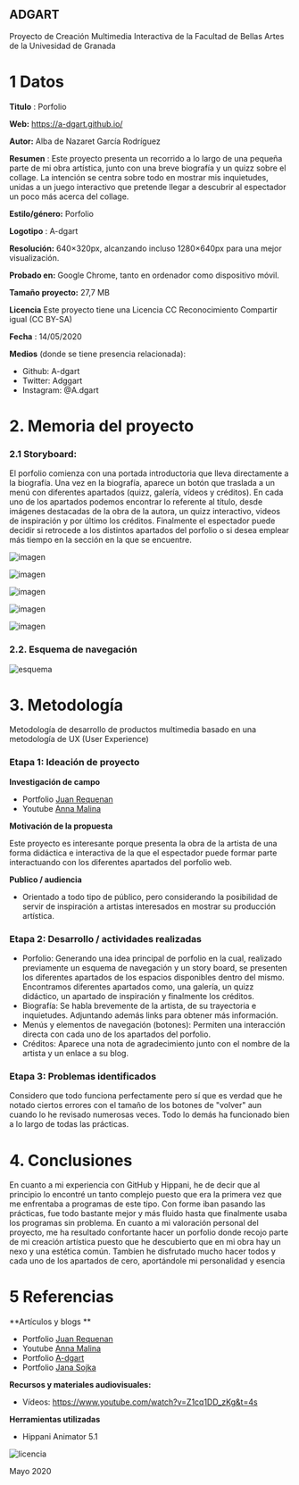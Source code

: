 ## ADGART

Proyecto de Creación Multimedia Interactiva de la  Facultad de Bellas Artes de la Univesidad de Granada



# 1 Datos 



**Titulo** : Porfolio

**Web:**   https://a-dgart.github.io/

**Autor:**  Alba de Nazaret García Rodríguez

**Resumen** : Este proyecto presenta un recorrido a lo largo de una pequeña parte de mi obra artística, junto con una breve biografía y un quizz sobre el collage. La intención se centra sobre todo en mostrar mis inquietudes, unidas a un juego interactivo que pretende llegar a descubrir al espectador un poco más acerca del collage. 

**Estilo/género:**  Porfolio

**Logotipo** : A-dgart


**Resolución:** 640×320px, alcanzando incluso 1280×640px para una mejor visualización.

**Probado en:**   Google Chrome, tanto en ordenador como dispositivo móvil.

**Tamaño proyecto:** 27,7 MB


**Licencia** Este proyecto tiene una Licencia CC Reconocimiento Compartir igual (CC BY-SA)

**Fecha** : 14/05/2020

**Medios** (donde se tiene presencia relacionada):

- Github: A-dgart
- Twitter: Adggart
- Instagram: @A.dgart




# 2. Memoria del proyecto 

### 2.1 Storyboard: 
El porfolio comienza con una portada introductoria que lleva directamente a la biografía. Una vez en la biografía, aparece un botón que traslada a un menú con diferentes apartados (quizz, galería, vídeos y créditos). En cada uno de los apartados podemos encontrar lo referente al título, desde imágenes destacadas de la obra de la autora, un quizz interactivo, videos de inspiración y por último los créditos. Finalmente el espectador puede decidir si retrocede a los distintos apartados del porfolio o si desea emplear más tiempo en la sección en la que se encuentre. 

![imagen](https://github.com/A-dgart/A-dgart.github.io/blob/master/Captura%20de%20pantalla%20(93).png)

![imagen](https://github.com/A-dgart/A-dgart.github.io/blob/master/Captura%20de%20pantalla%20(94).png)

![imagen](https://github.com/A-dgart/A-dgart.github.io/blob/master/Captura%20de%20pantalla%20(95).png)

![imagen](https://github.com/A-dgart/A-dgart.github.io/blob/master/Captura%20de%20pantalla%20(96).png)

![imagen](https://github.com/A-dgart/A-dgart.github.io/blob/master/Captura%20de%20pantalla%20(97).png)


### 2.2. Esquema de navegación 

![esquema](https://github.com/A-dgart/A-dgart.github.io/blob/master/Untitled%20Diagram.png)


# 3. Metodología
Metodología de desarrollo de productos multimedia basado en una metodología de UX (User Experience)



### Etapa 1: Ideación de proyecto

**Investigación de campo** 

- Portfolio [Juan Requenan](https://thereyouwere.tumblr.com/tagged/book) 
- Youtube [Anna Malina](https://www.youtube.com/channel/UCmOfeJWr_qtkOyhxh9EY9Bg) 


**Motivación de la propuesta** 

Este  proyecto es interesante porque presenta la obra de la artista de una forma didáctica e interactiva de la que el espectador puede formar parte interactuando con los diferentes apartados del porfolio web.


**Publico / audiencia**

- Orientado a todo tipo de público, pero considerando la posibilidad de servir de inspiración a artistas interesados en mostrar su producción artística. 





### Etapa 2: Desarrollo / actividades realizadas

- Porfolio: Generando una idea principal de porfolio en la cual, realizado previamente un esquema de navegación y un story board, se presenten los diferentes apartados de los espacios disponibles dentro del mismo. Encontramos diferentes apartados como, una galería, un quizz didáctico, un apartado de inspiración y finalmente los créditos.   
- Biografía: Se habla brevemente de la artista, de su trayectoria e inquietudes. Adjuntando además links para obtener más información.  
- Menús y elementos de navegación (botones): Permiten una interacción directa con cada uno de los apartados del porfolio. 
- Créditos: Aparece una nota de agradecimiento junto con el nombre de la artista y un enlace a su blog.



### Etapa 3: Problemas identificados

Considero que todo funciona perfectamente pero sí que es verdad que he notado ciertos errores con el tamaño de los botones de "volver" aun cuando lo he revisado numerosas veces. Todo lo demás ha funcionado bien a lo largo de todas las prácticas.



# 4. Conclusiones 

En cuanto a mi experiencia con GitHub y Hippani, he de decir que al principio lo encontré un tanto complejo puesto que era la primera vez que me enfrentaba a programas de este tipo. Con forme iban pasando las prácticas, fue todo bastante mejor y más fluido hasta que finalmente usaba los programas sin problema. En cuanto a mi valoración personal del proyecto, me ha resultado confortante hacer un porfolio donde recojo parte de mi creación artística puesto que he descubierto que en mi obra hay un nexo y una estética común. Tambíen he disfrutado mucho hacer todos y cada uno de los apartados de cero, aportándole mi personalidad y esencia




# 5 Referencias 

**Artículos y blogs ** 

- Portfolio [Juan Requenan](https://thereyouwere.tumblr.com/tagged/book) 
- Youtube [Anna Malina](https://www.youtube.com/channel/UCmOfeJWr_qtkOyhxh9EY9Bg)
- Portfolio [A-dgart](https://permanente-impermanencia.tumblr.com/) 
- Portfolio [Jana Sojka](https://janasojka.tumblr.com/) 

 
 

**Recursos y materiales audiovisuales:**

- Vídeos: https://www.youtube.com/watch?v=Z1cq1DD_zKg&t=4s


**Herramientas utilizadas**

- Hippani Animator 5.1



![licencia](https://licensebuttons.net/l/by-nc-nd/3.0/88x31.png)


Mayo 2020
